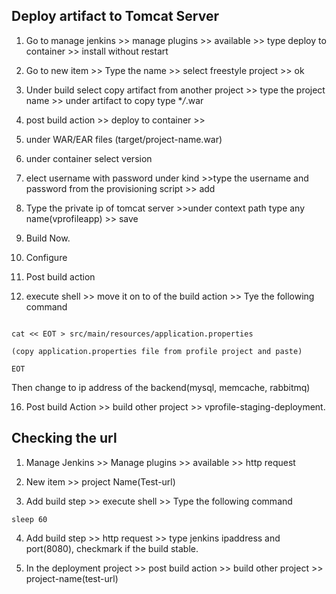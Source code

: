 ## Deploy artifact to Tomcat Server

1. Go to manage jenkins >> manage plugins >> available >> type deploy to container >> install without restart

2. Go to new item >> Type the name >> select freestyle project >> ok

3. Under build select copy artifact from another project >> type the project name >> under artifact to copy type \*_/_.war

4. post build action >> deploy to container >>

5. under WAR/EAR files (target/project-name.war)

6. under container select version

7. elect username with password under kind >>type the username and password from the provisioning script >> add

8. Type the private ip of tomcat server >>under context path type any name(vprofileapp) >> save

9. Build Now.

10. Configure

11. Post build action

12. execute shell >> move it on to of the build action >> Tye the following command

```

cat << EOT > src/main/resources/application.properties

(copy application.properties file from profile project and paste)

EOT

```

Then change to ip address of the backend(mysql, memcache, rabbitmq)

16. Post build Action >> build other project >> vprofile-staging-deployment.

## Checking the url

1. Manage Jenkins >> Manage plugins >> available >> http request

2. New item >> project Name(Test-url)

3. Add build step >> execute shell >> Type the following command

```
sleep 60
```

4. Add build step >> http request >> type jenkins ipaddress and port(8080), checkmark if the build stable.

5. In the deployment project >> post build action >> build other project >> project-name(test-url)
